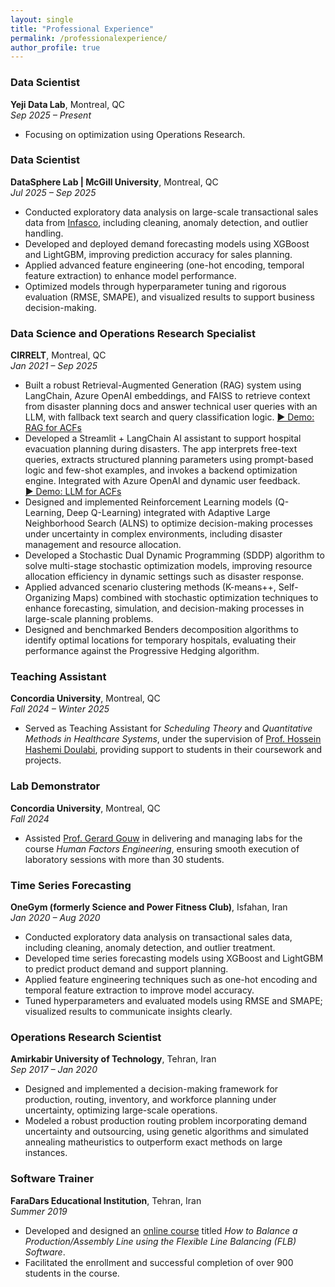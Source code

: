 ```yaml
---
layout: single
title: "Professional Experience"
permalink: /professionalexperience/
author_profile: true
---
```


### Data Scientist  
**Yeji Data Lab**, Montreal, QC  
*Sep 2025 – Present*  
- Focusing on optimization using Operations Research. 

### Data Scientist  
**DataSphere Lab | McGill University**, Montreal, QC  
*Jul 2025 – Sep 2025*  
- Conducted exploratory data analysis on large-scale transactional sales data from [Infasco](https://infasco.com/en/), including cleaning, anomaly detection, and outlier handling.  
- Developed and deployed demand forecasting models using XGBoost and LightGBM, improving prediction accuracy for sales planning.  
- Applied advanced feature engineering (one-hot encoding, temporal feature extraction) to enhance model performance.  
- Optimized models through hyperparameter tuning and rigorous evaluation (RMSE, SMAPE), and visualized results to support business decision-making.  

### Data Science and Operations Research Specialist  
**CIRRELT**, Montreal, QC  
*Jan 2021 – Sep 2025*  
- Built a robust Retrieval-Augmented Generation (RAG) system using LangChain, Azure OpenAI embeddings, and FAISS to retrieve context from disaster planning docs and answer technical user queries with an LLM, with fallback text search and query classification logic.
  [▶️ Demo: RAG for ACFs](https://drive.google.com/file/d/1Cjd3syc1J9SaAxIJAySAnkFLeHKD4u0l/view?usp=sharing)
- Developed a Streamlit + LangChain AI assistant to support hospital evacuation planning during disasters. The app interprets free-text queries, extracts structured planning parameters using prompt-based logic and few-shot examples, and invokes a backend optimization engine. Integrated with Azure OpenAI and dynamic user feedback.  
  [▶️ Demo: LLM for ACFs](https://drive.google.com/file/d/1I1Hlg1Rme-twQYp5AfTtrviWK2hv8EQf/view?usp=sharing)
- Designed and implemented Reinforcement Learning models (Q-Learning, Deep Q-Learning) integrated with Adaptive Large Neighborhood Search (ALNS) to optimize decision-making processes under uncertainty in complex environments, including disaster management and resource allocation.  
- Developed a Stochastic Dual Dynamic Programming (SDDP) algorithm to solve multi-stage stochastic optimization models, improving resource allocation efficiency in dynamic settings such as disaster response.  
- Applied advanced scenario clustering methods (K-means++, Self-Organizing Maps) combined with stochastic optimization techniques to enhance forecasting, simulation, and decision-making processes in large-scale planning problems.  
- Designed and benchmarked Benders decomposition algorithms to identify optimal locations for temporary hospitals, evaluating their performance against the Progressive Hedging algorithm.

<!--
### Data Science Intern (Time Series Forecasting)  
**OneGym (formerly Science and Power Fitness Club)**, Isfahan, Iran  
*Jan 2020 – Aug 2020*  
- Conducted comprehensive exploratory data analysis (EDA) on transactional sales data, identifying trends, anomalies, and outliers to inform predictive modeling.  
- Developed and validated demand forecasting models using machine learning techniques (e.g., XGBoost, LightGBM) to predict sales quantities, optimizing inventory management.  
- Applied feature engineering, including one-hot encoding and temporal feature extraction, to enhance model accuracy, and utilized hyperparameter tuning and statistical evaluation metrics (RMSE, SMAPE).
-->

### Teaching Assistant  
**Concordia University**, Montreal, QC  
*Fall 2024 – Winter 2025*  
- Served as Teaching Assistant for *Scheduling Theory* and *Quantitative Methods in Healthcare Systems*, under the supervision of [Prof. Hossein Hashemi Doulabi](https://www.concordia.ca/faculty/hossein-hashemidoulabi.html), providing support to students in their coursework and projects.

### Lab Demonstrator  
**Concordia University**, Montreal, QC  
*Fall 2024*  
- Assisted [Prof. Gerard Gouw](https://www.concordia.ca/faculty/gerard-gouw.html) in delivering and managing labs for the course *Human Factors Engineering*, ensuring smooth execution of laboratory sessions with more than 30 students.

### Time Series Forecasting  
**OneGym (formerly Science and Power Fitness Club)**, Isfahan, Iran  
*Jan 2020 – Aug 2020*  
- Conducted exploratory data analysis on transactional sales data, including cleaning, anomaly detection, and outlier treatment.  
- Developed time series forecasting models using XGBoost and LightGBM to predict product demand and support planning.  
- Applied feature engineering techniques such as one-hot encoding and temporal feature extraction to improve model accuracy.  
- Tuned hyperparameters and evaluated models using RMSE and SMAPE; visualized results to communicate insights clearly.

### Operations Research Scientist  
**Amirkabir University of Technology**, Tehran, Iran  
*Sep 2017 – Jan 2020*  
- Designed and implemented a decision-making framework for production, routing, inventory, and workforce planning under uncertainty, optimizing large-scale operations.  
- Modeled a robust production routing problem incorporating demand uncertainty and outsourcing, using genetic algorithms and simulated annealing matheuristics to outperform exact methods on large instances.

### Software Trainer  
**FaraDars Educational Institution**, Tehran, Iran  
*Summer 2019*  
- Developed and designed an [online course](https://faradars.org/courses/fvor9802-balancing-in-production-and-assembly-line-using-flexible-line-balancing) titled *How to Balance a Production/Assembly Line using the Flexible Line Balancing (FLB) Software*.  
- Facilitated the enrollment and successful completion of over 900 students in the course.
